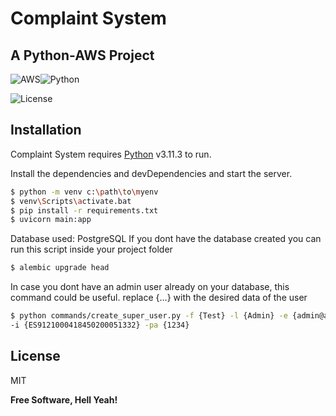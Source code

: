 # Complaint System
## A Python-AWS Project
![AWS](https://img.shields.io/badge/Amazon_AWS-FF9900?style=for-the-badge&logo=amazonaws&logoColor=white)![Python](https://img.shields.io/badge/Python-FFD43B?style=for-the-badge&logo=python&logoColor=blue)

![License](https://img.shields.io/github/license/xXJAimeAndresXx/ComplaintSystem)
## Installation

Complaint System requires [Python](https://www.python.org/) v3.11.3 to run.

Install the dependencies and devDependencies and start the server.

```sh
$ python -m venv c:\path\to\myenv
$ venv\Scripts\activate.bat
$ pip install -r requirements.txt
$ uvicorn main:app
```
Database used: PostgreSQL
If you dont have the database created you can run this script inside your project folder
```sh
$ alembic upgrade head
```
In case you dont have an admin user already on your database, this command could be useful.
replace {...} with the desired data of the user
```sh
$ python commands/create_super_user.py -f {Test} -l {Admin} -e {admin@admin.com} -p {1234} 
-i {ES9121000418450200051332} -pa {1234}
```



## License

MIT

**Free Software, Hell Yeah!**